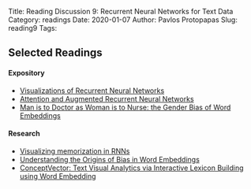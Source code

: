 Title: Reading Discussion 9: Recurrent Neural Networks for Text Data 
Category: readings
Date: 2020-01-07
Author: Pavlos Protopapas
Slug: reading9
Tags:  

## Selected Readings
#### Expository
- [Visualizations of Recurrent Neural Networks](https://medium.com/@plusepsilon/visualizations-of-recurrent-neural-networks-c18f07779d56)
- [Attention and Augmented Recurrent Neural Networks](https://distill.pub/2016/augmented-rnns/)
- [Man is to Doctor as Woman is to Nurse: the Gender Bias of Word Embeddings](https://towardsdatascience.com/gender-bias-word-embeddings-76d9806a0e17)

#### Research
- [Visualizing memorization in RNNs](https://distill.pub/2019/memorization-in-rnns/)
- [Understanding the Origins of Bias in Word Embeddings](https://arxiv.org/pdf/1810.03611.pdf)
- [ConceptVector: Text Visual Analytics via Interactive Lexicon Building using Word Embedding](http://users.umiacs.umd.edu/~elm/projects/conceptvector/conceptvector.pdf)
